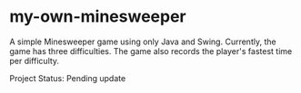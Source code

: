 # my-own-minesweeper

A simple Minesweeper game using only Java and Swing. Currently, the game has three difficulties. The game also records the player's fastest time per difficulty.

Project Status: Pending update